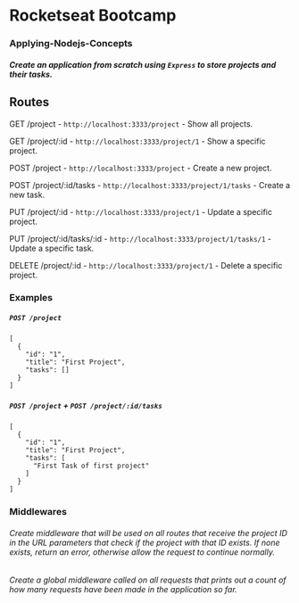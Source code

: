# Rocketseat Bootcamp

### Applying-Nodejs-Concepts

##### Create an application from scratch using `Express` to store projects and their tasks.


## Routes

GET /project - `http://localhost:3333/project` - Show all projects.

GET /project/:id - `http://localhost:3333/project/1` - Show a specific project.

POST /project - `http://localhost:3333/project` - Create a new project.

POST /project/:id/tasks - `http://localhost:3333/project/1/tasks` - Create a new task.

PUT /project/:id - `http://localhost:3333/project/1` - Update a specific project.

PUT /project/:id/tasks/:id - `http://localhost:3333/project/1/tasks/1` - Update a specific task.

DELETE /project/:id - `http://localhost:3333/project/1` - Delete a specific project.


### Examples

##### `POST /project`
```
[
  {
    "id": "1",
    "title": "First Project",
    "tasks": []
  }
]
```

##### `POST /project` + `POST /project/:id/tasks`
```
[
  {
    "id": "1",
    "title": "First Project",
    "tasks": [
      "First Task of first project"
    ]
  }
]
```


### Middlewares

###### Create middleware that will be used on all routes that receive the project ID in the URL parameters that check if the project with that ID exists. If none exists, return an error, otherwise allow the request to continue normally.

###### Create a global middleware called on all requests that prints out a count of how many requests have been made in the application so far.
